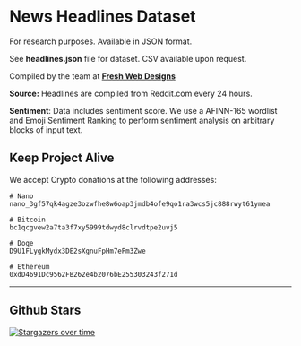 # News Headlines Dataset

For research purposes. Available in JSON format. 

See **headlines.json** file for dataset. CSV available upon request. 

Compiled by the team at **[Fresh Web Designs](https://github.com/@fwd)**

**Source:** Headlines are compiled from Reddit.com every 24 hours. 

**Sentiment**: Data includes sentiment score. We use a AFINN-165 wordlist and Emoji Sentiment Ranking to perform sentiment analysis on arbitrary blocks of input text.

## Keep Project Alive

We accept Crypto donations at the following addresses: 

```
# Nano
nano_3gf57qk4agze3ozwfhe8w6oap3jmdb4ofe9qo1ra3wcs5jc888rwyt61ymea

# Bitcoin
bc1qcgvew2a7ta3f7xy5999tdwyd8clrvdtpe2uvj5

# Doge
D9U1FLygkMydx3DE2sXgnuFpHm7ePm3Zwe

# Ethereum
0xdD4691Dc9562FB262e4b2076bE255303243f271d
```

---

## Github Stars

[![Stargazers over time](https://starchart.cc/fwd/news)](https://starchart.cc/fwd/news)

